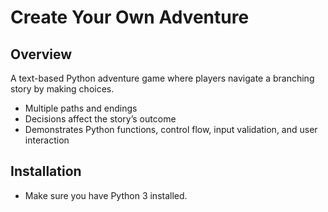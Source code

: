 # Create Your Own Adventure

## Overview
A text-based Python adventure game where players navigate a branching story by making choices.  
- Multiple paths and endings  
- Decisions affect the story’s outcome  
- Demonstrates Python functions, control flow, input validation, and user interaction

## Installation
- Make sure you have Python 3 installed.
